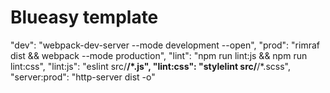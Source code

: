 # Blueasy template

"dev": "webpack-dev-server --mode development --open",
    "prod": "rimraf dist && webpack --mode production",
    "lint": "npm run lint:js && npm run lint:css",
    "lint:js": "eslint src/**/*.js",
    "lint:css": "stylelint src/**/*.scss",
    "server:prod": "http-server dist -o"
